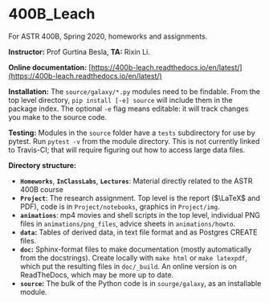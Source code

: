 # 400B_Leach
For ASTR 400B, Spring 2020, homeworks and assignments.

**Instructor:** Prof Gurtina Besla, **TA:** Rixin Li.

**Online documentation:** [https://400b-leach.readthedocs.io/en/latest/](https://400b-leach.readthedocs.io/en/latest/)

**Installation:** The `source/galaxy/*.py` modules need to be findable. From the top level directory, `pip install [-e] source` will include them in the package index. The optional `-e` flag means editable: it will track changes you make to the source code.

**Testing:** Modules in the `source` folder have a `tests` subdirectory for use by pytest. Run `pytest -v` from the module directory. This is not currently linked to Travis-CI; that will require figuring out how to access large data files.

**Directory structure:**
- **`Homeworks`**, **`InClassLabs`**, **`Lectures`**: Material directly related to the ASTR 400B course
- **`Project`**: The research assignment. Top level is the report ($\LaTeX$ and PDF), code is in `Project/notebooks`, graphics in `Project/img`.
- **`animations`**: mp4 movies and shell scripts in the top level, individual PNG files in `animations/png_files`, advice sheets in `animations/howto`.
- **`data`:** Tables of derived data, in text file format and as Postgres CREATE files.
- **`doc`:** Sphinx-format files to make documentation (mostly automatically from the docstrings). Create locally with `make html` or `make latexpdf`, which put the resulting files in `doc/_build`. An online version is on ReadTheDocs, which may be more up to date.
- **`source`:** The bulk of the Python code is in `sourge/galaxy`, as an installable module.